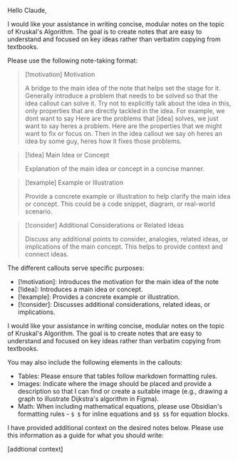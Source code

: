 Hello Claude,

I would like your assistance in writing concise, modular notes on the topic of Kruskal's Algorithm. The goal is to create notes that are easy to understand and focused on key ideas rather than verbatim copying from textbooks. 

Please use the following note-taking format:

> [!motivation] Motivation
>
> A bridge to the main idea of the note that helps set the stage for it. Generally introduce a problem that needs to be solved so that the idea callout can solve it. Try not to explicitly talk about the idea in this, only properties that are directly tackled in the idea. For example, we dont want to say Here are the problems that [idea] solves, we just want to say heres a problem. Here are the properties that we might want to fix or focus on. Then in the idea callout we say oh heres an idea by some guy, heres how it fixes those problems. 

> [!idea] Main Idea or Concept
>
> Explanation of the main idea or concept in a concise manner.

> [!example] Example or Illustration
>
> Provide a concrete example or illustration to help clarify the main idea or concept. This could be a code snippet, diagram, or real-world scenario.

> [!consider] Additional Considerations or Related Ideas
>
> Discuss any additional points to consider, analogies, related ideas, or implications of the main concept. This helps to provide context and connect ideas.

The different callouts serve specific purposes:

- [!motivation]: Introduces the motivation for the main idea of the note
- [!idea]: Introduces a main idea or concept.
- [!example]: Provides a concrete example or illustration.
- [!consider]: Discusses additional considerations, related ideas, or implications.

I would like your assistance in writing concise, modular notes on the topic of Kruskal's Algorithm. The goal is to create notes that are easy to understand and focused on key ideas rather than verbatim copying from textbooks. 

You may also include the following elements in the callouts:

- Tables: Please ensure that tables follow markdown formatting rules.
- Images: Indicate where the image should be placed and provide a description so that I can find or create a suitable image (e.g., drawing a graph to illustrate Dijkstra's algorithm in Figma).
- Math: When including mathematical equations, please use Obsidian's formatting rules - `$ $` for inline equations and `$$ $$` for equation blocks.

I have provided additional context on the desired notes below. Please use this information as a guide for what you should write:

[addtional context]
